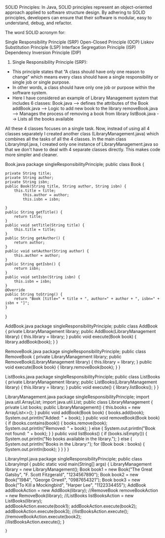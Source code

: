 SOLID Principles:
In Java, SOLID principles represent an object-oriented approach applied to software structure design.
By adhering to SOLID principles, developers can ensure that their software is modular, easy to understand, debug, and refactor.

The word SOLID acronym for:

Single Responsibility Principle (SRP)
Open-Closed Principle (OCP)
Liskov Substitution Principle (LSP)
Interface Segregation Principle (ISP)
Dependency Inversion Principle (DIP)


1. Single Responsibility Principle (SRP):
- This principle states that “A class should have only one reason to change” which means every class should have a single responsibility or single job or single purpose.
- In other words, a class should have only one job or purpose within the software system.
- Here I have considered an example of Library Management system that includes 6 classes:
  Book.java --> defines the attributes of the Book
  addBook.java --> Logic to add new book to the library
  removeBook.java --> Manages the process of removing a book from library
  listBook.java --> Lists all the books available

All these 4 classes focuses on a single task. Now, instead of using all 4 classes separately I created another class (LibraryManagement.java) which combines all the tasks of all the 4 classes.
In the main class LibraryImpl.java, I created only one instance of LibraryManagement.java so that we don't have to deal with 4 separate classes directly. This makes code more simpler and cleaner.


Book.java
package singleResponsibilityPrinciple;
public class Book {

	private String title;
	private String author;
	private String isbn;
	public Book(String title, String author, String isbn) {	
		this.title = title;
        	this.author = author;
        	this.isbn = isbn;

	}
	public String getTitle() {
		return title;
	}
	public void setTitle(String title) {
		this.title = title;
	}
	public String getAuthor() {
		return author;
	}
	public void setAuthor(String author) {
		this.author = author;
	}
	public String getIsbn() {
		return isbn;
	}
	public void setIsbn(String isbn) {
		this.isbn = isbn;
	}
	@Override
	public String toString() {
		return "Book [title=" + title + ", author=" + author + ", isbn=" + isbn + "]";
	}
}


AddBook.java
package singleResponsibilityPrinciple;
public class AddBook {
	private LibraryManagement library;
	public AddBook(LibraryManagement library) {
		this.library = library;
	}
	public void execute(Book book) {
		library.addBook(book);
	}
}

RemoveBook.java
package singleResponsibilityPrinciple;
public class RemoveBook {
	private LibraryManagement library;
	public RemoveBook(LibraryManagement library) {
		this.library = library;
	}
	public void execute(Book book) {
		library.removeBook(book);
	}
}


ListBooks.java
package singleResponsibilityPrinciple;
public class ListBooks {
	private LibraryManagement library;
	public ListBooks(LibraryManagement library) {
		this.library = library;
	}
	public void execute() {
		library.listBooks();
	}
}


LibraryManagement.java
package singleResponsibilityPrinciple;
import java.util.ArrayList;
import java.util.List;
public class LibraryManagement {
	    private List<Book> books;
	    public LibraryManagement() {
	        this.books = new ArrayList<>();
	    }
  	    public void addBook(Book book) {
	        books.add(book);
	        System.out.println("Added: " + book);
	    }
	    public void removeBook(Book book) {
	        if (books.contains(book)) {
	            books.remove(book);
	            System.out.println("Removed: " + book);
	        } else {
	            System.out.println("Book not found: " + book);
	        }
	    }
	    public void listBooks() {
	        if (books.isEmpty()) {
	            System.out.println("No books available in the library.");
	        } else {
	            System.out.println("Books in the Library:");
	            for (Book book : books) {
	                System.out.println(book);
	            }
	        }
	    }
	}

LibraryImpl.java
package singleResponsibilityPrinciple;
public class LibraryImpl {
	public static void main(String[] args) {
		LibraryManagement library = new LibraryManagement();
     	        Book book1 = new Book("The Great Gatsby", "F. Scott Fitzgerald", "1234567890");
	        Book book2 = new Book("1984", "George Orwell", "0987654321");
	        Book book3 = new Book("To Kill a Mockingbird", "Harper Lee", "1122334455");
       	        AddBook addBookAction = new AddBook(library);
	        //RemoveBook removeBookAction = new RemoveBook(library);
	        //ListBooks listBooksAction = new ListBooks(library);    
	        addBookAction.execute(book1);
	        addBookAction.execute(book2);
	        addBookAction.execute(book3);
    	        //listBooksAction.execute();
        	//removeBookAction.execute(book2);        
	        //listBooksAction.execute();
	    }
		
	}












